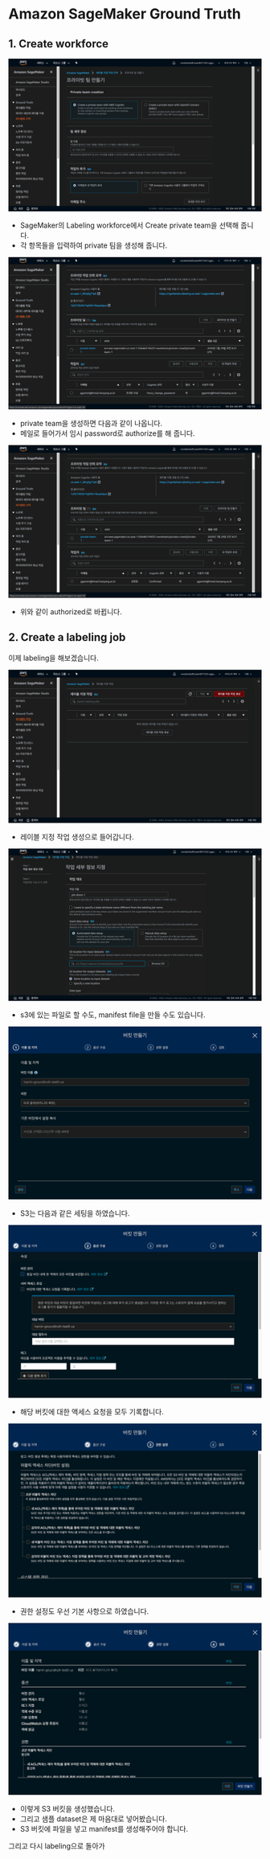 # Amazon SageMaker Ground Truth

## 1. Create workforce

![createPrivateTeam](../images/createPrivateTeam.png)

- SageMaker의 Labeling workforce에서 Create private team을 선택해 줍니다.
- 각 항목들을 입력하여 private 팀을 생성해 줍니다.

![privateTeam](../images/privateTeam.png)

- private team을 생성하면 다음과 같이 나옵니다.
- 메일로 들어가서 임시 password로 authorize를 해 줍니다.

![authorized](../images/authorized.png)
- 위와 같이 authorized로 바뀝니다.

## 2. Create a labeling job

이제 labeling을 해보겠습니다.

![labeling1](../images/labeling1.png)

- 레이블 지정 작업 생성으로 들어갑니다.

![labeling2](../images/labeling2.png)

- s3에 있는 파일로 할 수도, manifest file을 만들 수도 있습니다.

![s3-0](../images/s3-0.png)

- S3는 다음과 같은 세팅을 하였습니다.

![s3-1](../images/s3-1.png)

- 해당 버킷에 대한 액세스 요청을 모두 기록합니다.

![s3-2](../images/s3-2.png)

- 권한 설정도 우선 기본 사항으로 하였습니다.

![s3-3](../images/s3-3.png)

- 이렇게 S3 버킷을 생성했습니다.
- 그리고 샘플 dataset은 제 마음대로 넣어봤습니다.
- S3 버킷에 파일을 넣고 manifest를 생성해주어야 합니다.

그리고 다시 labeling으로 돌아가